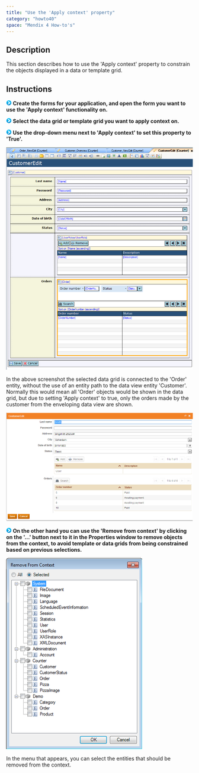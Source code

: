 ```yaml
---
title: "Use the 'Apply context' property"
category: "howto40"
space: "Mendix 4 How-to's"
---
```

## Description

This section describes how to use the 'Apply context' property to constrain the objects displayed in a data or template grid.

## Instructions

![](attachments/819203/917932.png) **Create the forms for your application, and open the form you want to use the 'Apply context' functionality on.**

![](attachments/819203/917932.png) **Select the data grid or template grid you want to apply context on.**

![](attachments/819203/917932.png) **Use the drop-down menu next to 'Apply context' to set this property to 'True'.**

![](attachments/2621492/2752774.png)

In the above screenshot the selected data grid is connected to the 'Order' entity, without the use of an entity path to the data view entity 'Customer'. Normally this would mean all 'Order' objects would be shown in the data grid, but due to setting 'Apply context' to true, only the orders made by the customer from the enveloping data view are shown.

![](attachments/2621492/2752777.png)

![](attachments/819203/917932.png) **On the other hand you can use the 'Remove from context' by clicking on the '...' button next to it in the Properties window to remove objects from the context, to avoid template or data grids from being constrained based on previous selections.**

![](attachments/2621492/2752776.png)

In the menu that appears, you can select the entities that should be removed from the context.

